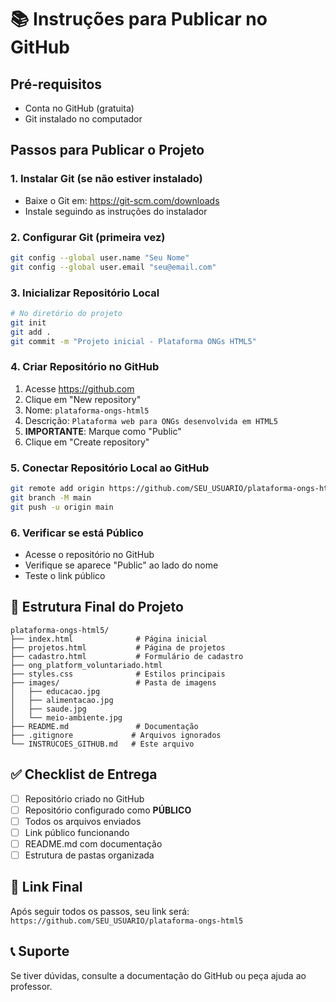 # 📚 Instruções para Publicar no GitHub

## Pré-requisitos
- Conta no GitHub (gratuita)
- Git instalado no computador

## Passos para Publicar o Projeto

### 1. Instalar Git (se não estiver instalado)
- Baixe o Git em: https://git-scm.com/downloads
- Instale seguindo as instruções do instalador

### 2. Configurar Git (primeira vez)
```bash
git config --global user.name "Seu Nome"
git config --global user.email "seu@email.com"
```

### 3. Inicializar Repositório Local
```bash
# No diretório do projeto
git init
git add .
git commit -m "Projeto inicial - Plataforma ONGs HTML5"
```

### 4. Criar Repositório no GitHub
1. Acesse https://github.com
2. Clique em "New repository"
3. Nome: `plataforma-ongs-html5`
4. Descrição: `Plataforma web para ONGs desenvolvida em HTML5`
5. **IMPORTANTE**: Marque como "Public"
6. Clique em "Create repository"

### 5. Conectar Repositório Local ao GitHub
```bash
git remote add origin https://github.com/SEU_USUARIO/plataforma-ongs-html5.git
git branch -M main
git push -u origin main
```

### 6. Verificar se está Público
- Acesse o repositório no GitHub
- Verifique se aparece "Public" ao lado do nome
- Teste o link público

## 📁 Estrutura Final do Projeto

```
plataforma-ongs-html5/
├── index.html              # Página inicial
├── projetos.html           # Página de projetos
├── cadastro.html           # Formulário de cadastro
├── ong_platform_voluntariado.html
├── styles.css              # Estilos principais
├── images/                 # Pasta de imagens
│   ├── educacao.jpg
│   ├── alimentacao.jpg
│   ├── saude.jpg
│   └── meio-ambiente.jpg
├── README.md               # Documentação
├── .gitignore             # Arquivos ignorados
└── INSTRUCOES_GITHUB.md   # Este arquivo
```

## ✅ Checklist de Entrega

- [ ] Repositório criado no GitHub
- [ ] Repositório configurado como **PÚBLICO**
- [ ] Todos os arquivos enviados
- [ ] Link público funcionando
- [ ] README.md com documentação
- [ ] Estrutura de pastas organizada

## 🔗 Link Final
Após seguir todos os passos, seu link será:
`https://github.com/SEU_USUARIO/plataforma-ongs-html5`

## 📞 Suporte
Se tiver dúvidas, consulte a documentação do GitHub ou peça ajuda ao professor.


